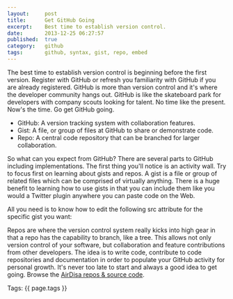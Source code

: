 ```yaml
---
layout:     post
title:      Get GitHub Going
excerpt:    Best time to establish version control.
date:       2013-12-25 06:27:57
published:  true
category:   github
tags:       github, syntax, gist, repo, embed
---
```


The best time to establish version control is beginning before the first version. Register with GitHub or refresh you familiarity with GitHub if you are already registered. GitHub is more than version control and it's where the developer community hangs out. GitHub is like the skateboard park for developers with company scouts looking for talent. No time like the present. Now's the time. Go get GitHub going.

<ul>
  <li>GitHub: A version tracking system with collaboration features.</li>
  <li>Gist: A file, or group of files at GitHub to share or demonstrate code.</li>
  <li>Repo: A central code repository that can be branched for larger collaboration.</li>
</ul>

So what can you expect from GitHub? There are several parts to GitHub including implementations. The first thing you'll notice is an activity wall. Try to focus first on learning about gists and repos. A gist is a file or group of related files which can be comprised of virtually anything. There is a huge benefit to learning how to use gists in that you can include them like you would a Twitter plugin anywhere you can paste code on the Web.

All you need is to know how to edit the following src attribute for the specific gist you want:

<script src="https://gist.github.com/AirDisa/8124295.js"></script>

Repos are where the version control system really kicks into high gear in that a repo has the capability to branch, like a tree. This allows not only version control of your software, but collaboration and feature contributions from other developers. The idea is to write code, contribute to code repositories and documentation in order to populate your GitHub activity for personal growth. It's never too late to start and always a good idea to get going. Browse the [AirDisa repos &amp; source code][airdisa-github].

<p class="meta">Tags: {{ page.tags }}</p>

[airdisa-github]: https://github.com/AirDisa?tab=repositories
